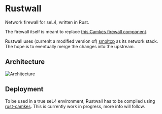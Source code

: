 # Rustwall

Network firewall for seL4, written in Rust.

The firewall itself is meant to replace [this Camkes firewall component](https://github.com/seL4/camkes-vm/blob/master/components/Firewall/src/firewall.c). 

Rustwall uses (currenlt a modified version of) [smoltcp](https://github.com/podhrmic/smoltcp/tree/sel4) as its network stack. The hope is to eventually merge the changes into the upstream.

## Architecture
![Architecture](https://www.lucidchart.com/publicSegments/view/0e227a9e-cf7c-463b-bdc2-9c20ee692e59/image.png)

## Deployment
To be used in a true seL4 environment, Rustwall has to be compiled using [rust-camkes](https://github.com/aisamanra/rust-camkes-samples). This is currently work in progress, more info will follow.

